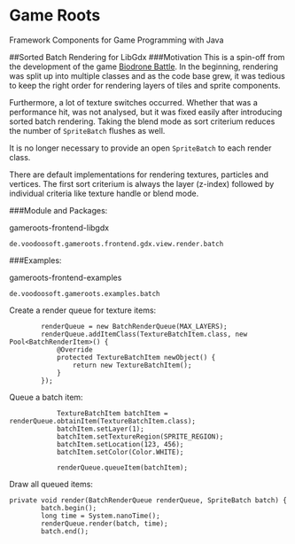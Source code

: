# Game Roots
Framework Components for Game Programming with Java

##Sorted Batch Rendering for LibGdx
###Motivation
This is a spin-off from the development of the game [Biodrone Battle](http://www.biodronebattle.com).
In the beginning, rendering was split up into multiple classes and as the code base grew,
it was tedious to keep the right order for rendering layers of tiles and sprite components.

Furthermore, a lot of texture switches occurred. Whether that was a performance hit,
was not analysed, but it was fixed easily after introducing sorted batch rendering.
Taking the blend mode as sort criterium reduces the number of `SpriteBatch` flushes as well.

It is no longer necessary to provide an open `SpriteBatch` to each render class.

There are default implementations for rendering textures, particles and vertices.
The first sort criterium is always the layer (z-index) followed by individual criteria like texture handle or blend mode.

###Module and Packages:

gameroots-frontend-libgdx

`de.voodoosoft.gameroots.frontend.gdx.view.render.batch`

###Examples:

gameroots-frontend-examples

`de.voodoosoft.gameroots.examples.batch`

Create a render queue for texture items:
```
		renderQueue = new BatchRenderQueue(MAX_LAYERS);
		renderQueue.addItemClass(TextureBatchItem.class, new Pool<BatchRenderItem>() {
			@Override
			protected TextureBatchItem newObject() {
				return new TextureBatchItem();
			}
		});
```
Queue a batch item:
```
			TextureBatchItem batchItem = renderQueue.obtainItem(TextureBatchItem.class);
			batchItem.setLayer(1);
			batchItem.setTextureRegion(SPRITE_REGION);
			batchItem.setLocation(123, 456);
			batchItem.setColor(Color.WHITE);

			renderQueue.queueItem(batchItem);
```
Draw all queued items:
```
private void render(BatchRenderQueue renderQueue, SpriteBatch batch) {
		batch.begin();
		long time = System.nanoTime();
		renderQueue.render(batch, time);
		batch.end();
```
